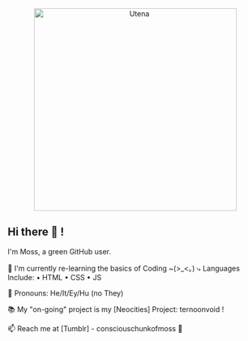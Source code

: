 <div align="center">
  <img src="https://external-content.duckduckgo.com/iu/?u=https%3A%2F%2Fstatic.zerochan.net%2FShoujo.Kakumei.Utena.full.1420433.jpg&f=1&nofb=1&ipt=0ebbdea3b922930b037dfbae69b644d9b6dafd2b2d5312d9d2379cc0571d99c3&ipo=images" height="400" alt="Utena">
</div>

## Hi there 👋 !

I'm Moss, a green GitHub user.

🌱 I'm currently re-learning the basics of Coding ~(>_<。)
    ⤷ Languages Include:
      • HTML
      • CSS
      • JS

🌻 Pronouns: He/It/Ey/Hu (no They)

📚 My "on-going" project is my [Neocities] Project: ternoonvoid !

📫 Reach me at [Tumblr] - consciouschunkofmoss 🤍

<!--
**tragedians/tragedians** is a ✨ _special_ ✨ repository because its `README.md` (this file) appears on your GitHub profile.

Here are some ideas to get you started:

- 🔭 I’m currently working on ...
- 🌱 I’m currently learning ...
- 👯 I’m looking to collaborate on ...
- 🤔 I’m looking for help with ...
- 💬 Ask me about ...
- 📫 How to reach me: ...
- 😄 Pronouns: ...
- ⚡ Fun fact: ...
-->
